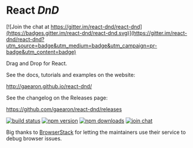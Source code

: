 React *DnD*
=========

[![Join the chat at https://gitter.im/react-dnd/react-dnd](https://badges.gitter.im/react-dnd/react-dnd.svg)](https://gitter.im/react-dnd/react-dnd?utm_source=badge&utm_medium=badge&utm_campaign=pr-badge&utm_content=badge)

Drag and Drop for React.

See the docs, tutorials and examples on the website:

http://gaearon.github.io/react-dnd/

See the changelog on the Releases page:

https://github.com/gaearon/react-dnd/releases

[![build status](https://img.shields.io/travis/gaearon/react-dnd/master.svg?style=flat-square)](https://travis-ci.org/gaearon/react-dnd)
[![npm version](https://img.shields.io/npm/v/react-dnd.svg?style=flat-square)](https://www.npmjs.com/package/react-dnd)
[![npm downloads](https://img.shields.io/npm/dm/react-dnd.svg?style=flat-square)](https://www.npmjs.com/package/react-dnd)
[![join chat](https://img.shields.io/badge/gitter-join%20chat-blue.svg?style=flat-square)](https://gitter.im/gaearon/react-dnd)  

Big thanks to [BrowserStack](https://www.browserstack.com) for letting the maintainers use their service to debug browser issues.
